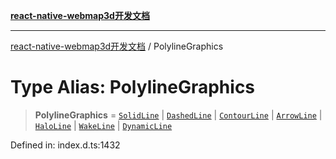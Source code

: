 [**react-native-webmap3d开发文档**](../README.md)

***

[react-native-webmap3d开发文档](../globals.md) / PolylineGraphics

# Type Alias: PolylineGraphics

> **PolylineGraphics** = [`SolidLine`](../interfaces/SolidLine.md) \| [`DashedLine`](../interfaces/DashedLine.md) \| [`ContourLine`](../interfaces/ContourLine.md) \| [`ArrowLine`](../interfaces/ArrowLine.md) \| [`HaloLine`](../interfaces/HaloLine.md) \| [`WakeLine`](../interfaces/WakeLine.md) \| [`DynamicLine`](../interfaces/DynamicLine.md)

Defined in: index.d.ts:1432
